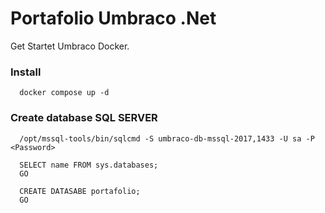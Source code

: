
# Portafolio Umbraco .Net
Get Startet Umbraco Docker.


### Install
```
  docker compose up -d
```

### Create database SQL SERVER

```
  /opt/mssql-tools/bin/sqlcmd -S umbraco-db-mssql-2017,1433 -U sa -P <Password>

  SELECT name FROM sys.databases;
  GO

  CREATE DATASABE portafolio;
  GO
```
